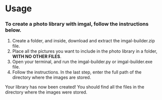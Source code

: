 # Usage

### To create a photo library with imgal, follow the instructions below.

1) Create a folder, and inside, download and extract the imgal-builder.zip file.
2) Place all the pictures you want to include in the photo library in a folder, **WITH NO OTHER FILES**.
3) Open your terminal, and run the imgal-builder.py or imgal-builder.exe file.
4) Follow the instructions. In the last step, enter the full path of the directory where the images are stored.

Your library has now been created! You should find all the files in the directory where the images were stored.

